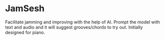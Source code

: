 # JamSesh
Facilitate jamming and improving with the help of AI. Prompt the model with text and audio and it will suggest grooves/chords to try out. Initially designed for piano.

